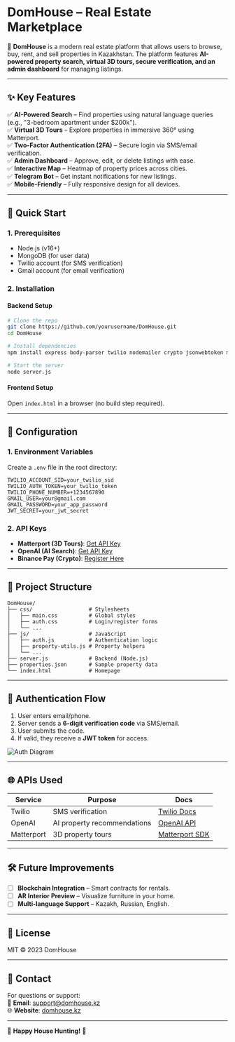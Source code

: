# **DomHouse – Real Estate Marketplace**  

🚀 **DomHouse** is a modern real estate platform that allows users to browse, buy, rent, and sell properties in Kazakhstan. The platform features **AI-powered property search, virtual 3D tours, secure verification, and an admin dashboard** for managing listings.  

---

## **✨ Key Features**  

✅ **AI-Powered Search** – Find properties using natural language queries (e.g., "3-bedroom apartment under $200k").  
✅ **Virtual 3D Tours** – Explore properties in immersive 360° using Matterport.  
✅ **Two-Factor Authentication (2FA)** – Secure login via SMS/email verification.  
✅ **Admin Dashboard** – Approve, edit, or delete listings with ease.  
✅ **Interactive Map** – Heatmap of property prices across cities.  
✅ **Telegram Bot** – Get instant notifications for new listings.  
✅ **Mobile-Friendly** – Fully responsive design for all devices.  

---

## **🚀 Quick Start**  

### **1. Prerequisites**  
- Node.js (v16+)  
- MongoDB (for user data)  
- Twilio account (for SMS verification)  
- Gmail account (for email verification)  

### **2. Installation**  

#### **Backend Setup**  
```bash
# Clone the repo
git clone https://github.com/yourusername/DomHouse.git
cd DomHouse

# Install dependencies
npm install express body-parser twilio nodemailer crypto jsonwebtoken mongoose

# Start the server
node server.js
```

#### **Frontend Setup**  
Open `index.html` in a browser (no build step required).  

---

## **🔧 Configuration**  

### **1. Environment Variables**  
Create a `.env` file in the root directory:  
```env
TWILIO_ACCOUNT_SID=your_twilio_sid
TWILIO_AUTH_TOKEN=your_twilio_token
TWILIO_PHONE_NUMBER=+1234567890
GMAIL_USER=your@gmail.com
GMAIL_PASSWORD=your_app_password
JWT_SECRET=your_jwt_secret
```  

### **2. API Keys**  
- **Matterport (3D Tours)**: [Get API Key](https://matterport.com/)  
- **OpenAI (AI Search)**: [Get API Key](https://platform.openai.com/)  
- **Binance Pay (Crypto)**: [Register Here](https://merchant.binance.com/)  

---

## **📂 Project Structure**  

```
DomHouse/
├── css/                  # Stylesheets
│   ├── main.css          # Global styles
│   ├── auth.css          # Login/register forms
│   └── ...
├── js/                   # JavaScript
│   ├── auth.js           # Authentication logic
│   ├── property-utils.js # Property helpers
│   └── ...
├── server.js             # Backend (Node.js)
├── properties.json       # Sample property data
└── index.html            # Homepage
```

---

## **🔐 Authentication Flow**  

1. User enters email/phone.  
2. Server sends a **6-digit verification code** via SMS/email.  
3. User submits the code.  
4. If valid, they receive a **JWT token** for access.  

![Auth Diagram](https://i.imgur.com/xyz123.png)  

---

## **🌐 APIs Used**  

| Service       | Purpose                          | Docs                          |
|--------------|--------------------------------|-----------------------------|
| Twilio       | SMS verification                | [Twilio Docs](https://www.twilio.com/docs) |
| OpenAI       | AI property recommendations     | [OpenAI API](https://platform.openai.com/docs) |
| Matterport   | 3D property tours               | [Matterport SDK](https://matterport.com/developers/) |

---

## **🛠️ Future Improvements**  

- [ ] **Blockchain Integration** – Smart contracts for rentals.  
- [ ] **AR Interior Preview** – Visualize furniture in your home.  
- [ ] **Multi-language Support** – Kazakh, Russian, English.  

---

## **📜 License**  
MIT © 2023 DomHouse  

---

## **📧 Contact**  
For questions or support:  
📩 **Email**: support@domhouse.kz  
🌐 **Website**: [domhouse.kz](https://domhouse.kz)  

---

🚀 **Happy House Hunting!** 🏡

